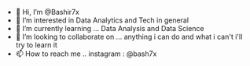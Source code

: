 - 👋 Hi, I’m @Bashir7x
- 👀 I’m interested in Data Analytics and Tech in general 
- 🌱 I’m currently learning ... Data Analysis and Data Science 
- 💞️ I’m looking to collaborate on ... anything i can do and what i can't i'll try to learn it
- 📫 How to reach me .. instagram : @bash7x

<!---
Bashir7x/Bashir7x is a ✨ special ✨ repository because its `README.md` (this file) appears on your GitHub profile.
You can click the Preview link to take a look at your changes.
--->

